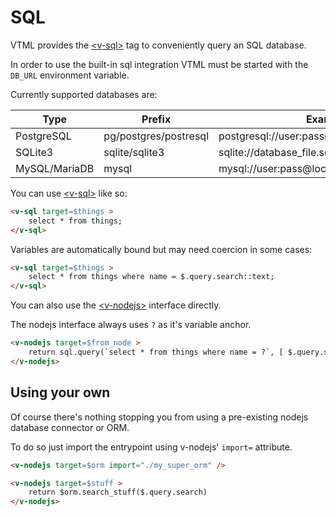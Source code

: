 # SQL

VTML provides the <a class="link" href="/reference#v-sql" >&lt;v-sql&gt;</a> tag to conveniently query an SQL database.

In order to use the built-in sql integration VTML must be started with the `DB_URL` environment variable.

Currently supported databases are:

| Type | Prefix | Example |
|------|--------|---------|
| PostgreSQL | pg/postgres/postresql | postgresql://user:pass@localhost:5432/mydb |
| SQLite3    | sqlite/sqlite3 | sqlite://database\_file.sqlite |
| MySQL/MariaDB | mysql | mysql://user:pass@localhost:3306/mydb |

You can use <a class="link" href="/reference#v-sql" >&lt;v-sql&gt;</a> like so:
```html
<v-sql target=$things >
    select * from things;
</v-sql>
```

Variables are automatically bound but may need coercion in some cases:

```html
<v-sql target=$things >
    select * from things where name = $.query.search::text;
</v-sql>
```


You can also use the <a class="link" href="/reference#v-nodejs" >&lt;v-nodejs&gt;</a> interface directly.

The nodejs interface always uses `?` as it's variable anchor.

```html
<v-nodejs target=$from_node >
    return sql.query(`select * from things where name = ?`, [ $.query.search ])
</v-nodejs>
```

## Using your own

Of course there's nothing stopping you from using a pre-existing nodejs database connector or ORM.

To do so just import the entrypoint using v-nodejs' `import=` attribute.

```html
<v-nodejs target=$orm import="./my_super_orm" />

<v-nodejs target=$stuff >
    return $orm.search_stuff($.query.search)
</v-nodejs>
```
